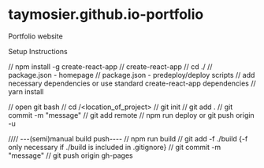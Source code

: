 # taymosier.github.io-portfolio
Portfolio website

Setup Instructions

// npm install -g create-react-app
// create-react-app <name>
// cd ./<name>
// package.json - homepage
// package.json - predeploy/deploy scripts
// add necessary dependencies or use standard create-react-app dependencies
// yarn install

// open git bash
// cd /<location_of_project>
// git init
// git add . 
// git commit -m "message"
// git add remote <url of project.git>
// npm run deploy
or git push origin -u <master>

//// ---(semi)manual build push----
// npm run build
// git add -f ./build {-f only necessary if ./build is included in .gitignore}
// git commit -m "message"
// git push origin gh-pages
